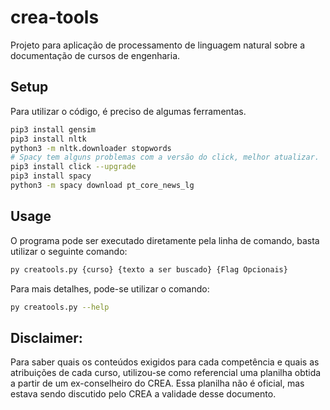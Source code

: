 # crea-tools

Projeto para aplicação de processamento de linguagem natural sobre a documentação de cursos de engenharia.

## Setup

Para utilizar o código, é preciso de algumas ferramentas.

```bash
pip3 install gensim
pip3 install nltk
python3 -m nltk.downloader stopwords
# Spacy tem alguns problemas com a versão do click, melhor atualizar.
pip3 install click --upgrade
pip3 install spacy
python3 -m spacy download pt_core_news_lg
```

## Usage

O programa pode ser executado diretamente pela linha de comando, basta utilizar o seguinte comando:

```bash
py creatools.py {curso} {texto a ser buscado} {Flag Opcionais}
```

Para mais detalhes, pode-se utilizar o comando:

```bash
py creatools.py --help
```
## Disclaimer:

Para saber quais os conteúdos exigidos para cada competência e quais as atribuições de cada curso, utilizou-se como referencial uma planilha obtida a partir de um ex-conselheiro do CREA. Essa planilha não é oficial, mas estava sendo discutido pelo CREA a validade desse documento.


